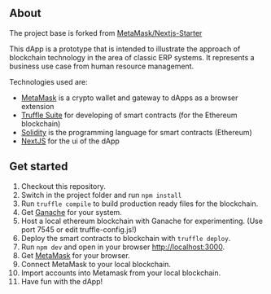 ## About

The project base is forked from [MetaMask/Nextjs-Starter](https://github.com/MetaMask/Nextjs-Starter)

This dApp is a prototype that is intended to illustrate the approach of blockchain technology in the area of classic ERP systems. It represents a business use case from human resource management.

Technologies used are:
- [MetaMask](https://metamask.io/) is a crypto wallet and gateway to dApps as a browser extension
- [Truffle Suite](https://trufflesuite.com/) for developing of smart contracts (for the Ethereum blockchain)
- [Solidity](https://docs.soliditylang.org/en/latest/) is the programming language for smart contracts (Ethereum)
- [NextJS](https://nextjs.org/) for the ui of the dApp

## Get started
1. Checkout this repository.
2. Switch in the project folder and run `npm install`
3. Run `truffle compile` to build production ready files for the blockchain.
4. Get [Ganache](https://trufflesuite.com/ganache/) for your system.
5. Host a local ethereum blockchain with Ganache for experimenting. (Use port 7545 or edit truffle-config.js!)
6. Deploy the smart contracts to blockchain with `truffle deploy`.
7. Run `npm dev` and open in your browser [http://localhost:3000](http://localhost:3000).
8. Get [MetaMask](https://metamask.io/) for your browser.
9. Connect MetaMask to your local blockchain.
10. Import accounts into Metamask from your local blockchain.
11. Have fun with the dApp!
